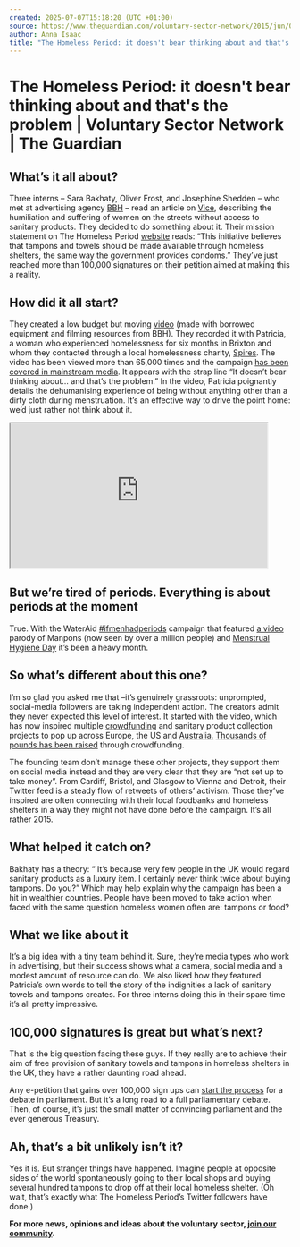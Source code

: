 ```yaml
---
created: 2025-07-07T15:18:20 (UTC +01:00)
source: https://www.theguardian.com/voluntary-sector-network/2015/jun/05/homeless-period-tampon-or-food-campaign-of-the-month
author: Anna Isaac
title: "The Homeless Period: it doesn't bear thinking about and that's the problem | Voluntary Sector Network | The Guardian"
---
```


# The Homeless Period: it doesn't bear thinking about and that's the problem | Voluntary Sector Network | The Guardian

## What’s it all about?

Three interns – Sara Bakhaty, Oliver Frost, and Josephine Shedden – who met at advertising agency [BBH](http://www.bartleboglehegarty.com/london/) – read an article on [Vice](http://www.vice.com/en_uk/read/for-homeless-women-having-a-period-isnt-just-a-hassle-its-a-nightmare-124), describing the humiliation and suffering of women on the streets without access to sanitary products. They decided to do something about it. Their mission statement on The Homeless Period [website](http://thehomelessperiod.com/) reads: “This initiative believes that tampons and towels should be made available through homeless shelters, the same way the government provides condoms.” They’ve just reached more than 100,000 signatures on their petition aimed at making this a reality.

## How did it all start?

They created a low budget but moving [video](https://www.youtube.com/watch?v=egDmmfKj7Zs) (made with borrowed equipment and filming resources from BBH). They recorded it with Patricia, a woman who experienced homelessness for six months in Brixton and whom they contacted through a local homelessness charity, [Spires](http://www.spires.org.uk/). The video has been viewed more than 65,000 times and the campaign [has been covered in mainstream media](http://blog.thehomelessperiod.com/page/2). It appears with the strap line “It doesn’t bear thinking about… and that’s the problem.” In the video, Patricia poignantly details the dehumanising experience of being without anything other than a dirty cloth during menstruation. It’s an effective way to drive the point home: we’d just rather not think about it.

<iframe src="https://www.youtube-nocookie.com/embed/egDmmfKj7Zs?wmode=opaque&amp;feature=oembed" title="The Homeless Period" height="259" width="460" allowfullscreen=""></iframe>

## But we’re tired of periods. Everything is about periods at the moment

True. With the WaterAid [#ifmenhadperiods](https://www.theguardian.com/commentisfree/2015/may/28/what-if-men-had-periods) campaign that featured [a video](https://www.youtube.com/watch?v=zOMPS2zkE1M) parody of Manpons (now seen by over a million people) and [Menstrual Hygiene Day](http://menstrualhygieneday.org/) it’s been a heavy month.  

## So what’s different about this one?

I’m so glad you asked me that –it’s genuinely grassroots: unprompted, social-media followers are taking independent action. The creators admit they never expected this level of interest. It started with the video, which has now inspired multiple [crowdfunding](http://blog.thehomelessperiod.com/) and sanitary product collection projects to pop up across Europe, the US and [Australia.](http://junkee.com/why-are-australian-women-still-being-penalised-for-getting-their-periods/55917) [Thousands of pounds has been raised](http://blog.thehomelessperiod.com/) through crowdfunding.  

The founding team don’t manage these other projects, they support them on social media instead and they are very clear that they are “not set up to take money”. From Cardiff, Bristol, and Glasgow to Vienna and Detroit, their Twitter feed is a steady flow of retweets of others’ activism. Those they’ve inspired are often connecting with their local foodbanks and homeless shelters in a way they might not have done before the campaign. It’s all rather 2015.

## **What helped it catch on?**

Bakhaty has a theory: “ It’s because very few people in the UK would regard sanitary products as a luxury item. I certainly never think twice about buying tampons. Do you?” Which may help explain why the campaign has been a hit in wealthier countries. People have been moved to take action when faced with the same question homeless women often are: tampons or food?

## **What we like about it**

It’s a big idea with a tiny team behind it. Sure, they’re media types who work in advertising, but their success shows what a camera, social media and a modest amount of resource can do. We also liked how they featured Patricia’s own words to tell the story of the indignities a lack of sanitary towels and tampons creates. For three interns doing this in their spare time it’s all pretty impressive.

## **100,000 signatures is great but what’s next?**

That is the big question facing these guys. If they really are to achieve their aim of free provision of sanitary towels and tampons in homeless shelters in the UK, they have a rather daunting road ahead.

Any e-petition that gains over 100,000 sign ups can [start the process](http://www.parliament.uk/e-Petitions-and-the-Backbench-Business-Committee) for a debate in parliament. But it’s a long road to a full parliamentary debate. Then, of course, it’s just the small matter of convincing parliament and the ever generous Treasury.

## **Ah, that’s a bit unlikely isn’t it?**

Yes it is. But stranger things have happened. Imagine people at opposite sides of the world spontaneously going to their local shops and buying several hundred tampons to drop off at their local homeless shelter. (Oh wait, that’s exactly what The Homeless Period’s Twitter followers have done.)

**For more news, opinions and ideas about the voluntary sector, [join our community](https://register.theguardian.com/voluntary-sector/).**
